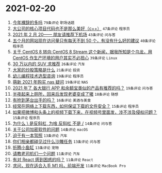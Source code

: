 # 2021-02-20

1. [今年裸辞的多吗](https://www.v2ex.com/t/754455) `79条评论` `职场话题`
1. [大公司的核心项目代码也不是那么美好（c++）](https://www.v2ex.com/t/754480) `47条评论` `程序员`
1. [2021 年 2 月 20—— 朋友请推荐下机场](https://www.v2ex.com/t/754512) `43条评论` `问与答`
1. [五个月的网站现在访问量只有每天不到 50 个，有没有什么好的建议](https://www.v2ex.com/t/754576) `40条评论` `程序员`
1. [关于 CentOS 8 转向 CentOS 8 Stream 这个新闻，据我所知是个乌龙，用 CentOS 作生产环境的用户其实不必担心](https://www.v2ex.com/t/754559) `39条评论` `Linux`
1. [30 万以内的 SUV 求推荐](https://www.v2ex.com/t/754523) `26条评论` `汽车`
1. [大家的炒股策略是什么](https://www.v2ex.com/t/754509) `21条评论` `投资`
1. [幼儿编程技术选型咨询](https://www.v2ex.com/t/754565) `19条评论` `程序员`
1. [萌新 2021 年购买 nas 疑问](https://www.v2ex.com/t/754464) `19条评论` `NAS`
1. [2021 年了 各大银行 APP 和余额宝类似的产品有推荐的吗？](https://www.v2ex.com/t/754463) `19条评论` `问与答`
1. [半夜起来上厕所，回来后发现老婆变成了猪](https://www.v2ex.com/t/754441) `18条评论` `随想`
1. [有抢到茅台出手的吗？](https://www.v2ex.com/t/754466) `16条评论` `美酒与美食`
1. [经常在网络上下载东西，如何保证下载的文件安全？](https://www.v2ex.com/t/754514) `15条评论` `程序员`
1. [如果把微博和头条上的视频下载下来，在视频号里面发，涉不涉及侵权问题？](https://www.v2ex.com/t/754467) `15条评论` `程序员`
1. [为什么 \ 是反斜杠, 为啥 反斜杠 不是 /](https://www.v2ex.com/t/754544) `14条评论` `问与答`
1. [关于公司加密软件的问题](https://www.v2ex.com/t/754459) `14条评论` `macOS`
1. [迫于有一本驾照](https://www.v2ex.com/t/754570) `13条评论` `汽车`
1. [你们相亲都碰见过什么沙雕任务](https://www.v2ex.com/t/754519) `13条评论` `问与答`
1. [折腾小鱼缸](https://www.v2ex.com/t/754483) `13条评论` `宠物`
1. [请教老司机们一个问题](https://www.v2ex.com/t/754547) `11条评论` `汽车`
1. [有对 React 感到困惑的吗？](https://www.v2ex.com/t/754501) `11条评论` `React`
1. [求问，现在适合入手 M1 吗，前端开发](https://www.v2ex.com/t/754498) `11条评论` `MacBook Pro`
